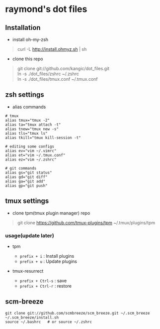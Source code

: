 # raymond's dot files 

## Installation

* install oh-my-zsh
> curl -L http://install.ohmyz.sh | sh

* clone this repo
> git clone git://github.com/kangic/dot_files.git<br/>
> ln -s ./dot_files/zshrc ~/.zshrc<br/>
> ln -s ./dot_files/tmux.conf ~/.tmux.conf

## zsh settings

* alias commands

```
# tmux
alias tmux="tmux -2"
alias ta="tmux attach -t"
alias tnew="tmux new -s"
alias tls="tmux ls"
alias tkill="tmux kill-session -t"

# editing some configs
alias ev="vim ~/.vimrc"
alias et="vim ~/.tmux.conf"
alias ez="vim ~/.zshrc"

# git commands
alias gs="git status"
alias gd="git diff"
alias ga="git add"
alias gp="git push"
```


## tmux settings

* clone tpm(tmux plugin manager) repo
> git clone https://github.com/tmux-plugins/tpm ~/.tmux/plugins/tpm

### usage(update later)
* tpm
  * `prefix + i` : Install plugins
  * `prefix + u` : Update plugins

* tmux-resurrect
  * `prefix + Ctrl-s` : save
  * `prefix + Ctrl-r` : restore


## scm-breeze
```
git clone git://github.com/scmbreeze/scm_breeze.git ~/.scm_breeze
~/.scm_breeze/install.sh
source ~/.bashrc   # or source ~/.zshrc
```



